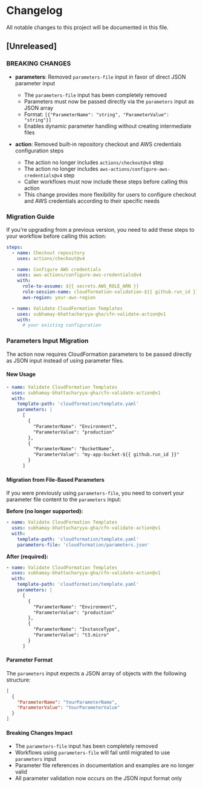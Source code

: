 
# Changelog

All notable changes to this project will be documented in this file.

## [Unreleased]

### BREAKING CHANGES

- **parameters**: Removed `parameters-file` input in favor of direct JSON parameter input
  - The `parameters-file` input has been completely removed
  - Parameters must now be passed directly via the `parameters` input as JSON array
  - Format: `[{"ParameterName": "string", "ParameterValue": "string"}]`
  - Enables dynamic parameter handling without creating intermediate files

- **action**: Removed built-in repository checkout and AWS credentials configuration steps
  - The action no longer includes `actions/checkout@v4` step
  - The action no longer includes `aws-actions/configure-aws-credentials@v4` step
  - Caller workflows must now include these steps before calling this action
  - This change provides more flexibility for users to configure checkout and AWS credentials according to their specific needs

### Migration Guide

If you're upgrading from a previous version, you need to add these steps to your workflow before calling this action:

```yaml
steps:
  - name: Checkout repository
    uses: actions/checkout@v4

  - name: Configure AWS credentials
    uses: aws-actions/configure-aws-credentials@v4
    with:
      role-to-assume: ${{ secrets.AWS_ROLE_ARN }}
      role-session-name: cloudformation-validation-${{ github.run_id }}
      aws-region: your-aws-region

  - name: Validate CloudFormation Templates
    uses: subhamay-bhattacharyya-gha/cfn-validate-action@v1
    with:
      # your existing configuration
```

### Parameters Input Migration

The action now requires CloudFormation parameters to be passed directly as JSON input instead of using parameter files.

#### New Usage

```yaml
- name: Validate CloudFormation Templates
  uses: subhamay-bhattacharyya-gha/cfn-validate-action@v1
  with:
    template-path: 'cloudformation/template.yaml'
    parameters: |
      [
        {
          "ParameterName": "Environment",
          "ParameterValue": "production"
        },
        {
          "ParameterName": "BucketName", 
          "ParameterValue": "my-app-bucket-${{ github.run_id }}"
        }
      ]
```

#### Migration from File-Based Parameters

If you were previously using `parameters-file`, you need to convert your parameter file content to the `parameters` input:

**Before (no longer supported):**
```yaml
- name: Validate CloudFormation Templates
  uses: subhamay-bhattacharyya-gha/cfn-validate-action@v1
  with:
    template-path: 'cloudformation/template.yaml'
    parameters-file: 'cloudformation/parameters.json'
```

**After (required):**
```yaml
- name: Validate CloudFormation Templates
  uses: subhamay-bhattacharyya-gha/cfn-validate-action@v1
  with:
    template-path: 'cloudformation/template.yaml'
    parameters: |
      [
        {
          "ParameterName": "Environment",
          "ParameterValue": "production"
        },
        {
          "ParameterName": "InstanceType",
          "ParameterValue": "t3.micro"
        }
      ]
```

#### Parameter Format

The `parameters` input expects a JSON array of objects with the following structure:

```json
[
  {
    "ParameterName": "YourParameterName",
    "ParameterValue": "YourParameterValue"
  }
]
```

#### Breaking Changes Impact

- The `parameters-file` input has been completely removed
- Workflows using `parameters-file` will fail until migrated to use `parameters` input
- Parameter file references in documentation and examples are no longer valid
- All parameter validation now occurs on the JSON input format only
